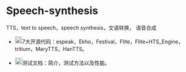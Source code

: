 # Speech-synthesis
TTS，text to speech，speech synthesis，文语转换， 语音合成

- <img src="https://assets-cdn.github.com/images/icons/emoji/unicode/1f646.png" width="20" height="20">7大开源代码：espeak，Ekho，Festival，Flite，Flite+HTS_Engine，tritium，MaryTTS，HanTTS。

- <img src="https://assets-cdn.github.com/images/icons/emoji/unicode/2757.png" width="20" height="20">测试文档：简介，测试方法以及性能。
